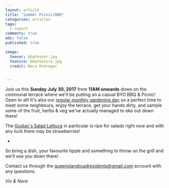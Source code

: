 ```yaml
---
layout: article
title: "Summer Picnic/BBQ"
categories: articles
tags:
  - report
comments: true
ads: false
published: true

image:
  teaser: bbqteaser.jpg
  feature: bbqfeature.jpg
  credit: Nora McGregor


---
```


Join us this **Sunday July 30, 2017** from **11AM onwards** down on the communal terrace where we'll be putting on a casual BYO BBQ & Picnic! Open to all! It's also our [regular monthly gardening day](https://qn7gardening.github.io/articles/GardeningDays/) so a perfect time to meet some neighbours, enjoy the terrace, get your hands dirty, and sample some of the fruit, herbs & veg we've actually managed to eke out down there! 

The [Gustav's Salad Lettuce](https://www.rhshumway.com/P/02527/Gustav%27s+Salad+Lettuce) in particular is ripe for salads right now and with any luck there may be strawberries!  

<ul class="th-grid">
  <li>
    <a href="https://qn7gardening.github.io/images/lettuce.jpeg"><img src="https://qn7gardening.github.io/images/lettuce.jpeg" alt=""></a>
  </li>
</ul>

So bring a dish, your favourite tipple and something to throw on the grill and we'll see you down there!

Contact us through the [queenslandroadresidents@gmail.com](queenslandroadresidents@gmail.com) account with any questions.

*Viv & Nora*


